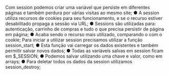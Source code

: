 Com session podemos criar uma variável que persiste em diferentes páginas e também perdura por várias visitas ao mesmo site; ● A session utiliza recursos de cookies para seu funcionamento, e se o recurso estiver desabilitado propaga a sessão via URL; ● Sessions são utilizadas para: autenticação, carrinho de compras e tudo o que precisa persistir de página em página; ● Acaba sendo o recurso mais utilizado, comparando o com o cookie;
Para iniciar a utilizar session precisamos utilizar a função session_start; ● Esta função vai carregar os dados existentes e também permitir salvar novos dados; ● Todas as variáveis salvas em session ficam em $_SESSION; ● Podemos salvar utilizando uma chave e valor, como em arrays; ● Para deletar todos os dados da session utilizamos session_destroy;
